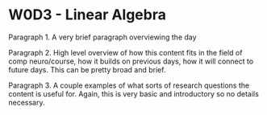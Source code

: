 # W0D3 - Linear Algebra

Paragraph 1. A very brief paragraph overviewing the day

Paragraph 2. High level overview of how this content fits in the field of comp neuro/course, how it builds on previous days, how it will connect to future days. This can be pretty broad and brief. 

Paragraph 3. A couple examples of what sorts of research questions the content is useful for. Again, this is very basic and introductory so no details necessary. 

